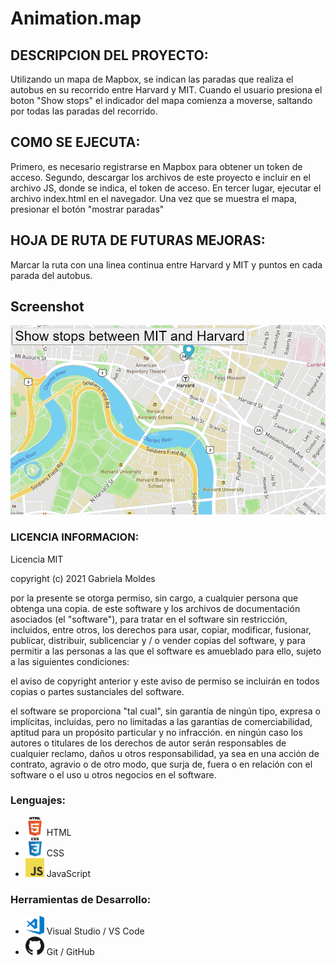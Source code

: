 # Animation.map

## DESCRIPCION DEL PROYECTO:
Utilizando un mapa de Mapbox, se indican las paradas que realiza el autobus en su recorrido entre Harvard y MIT. Cuando el usuario presiona el boton "Show stops" el indicador del mapa comienza a moverse, saltando por todas las paradas del recorrido.

## COMO SE EJECUTA:
Primero, es necesario registrarse en Mapbox para obtener un token de acceso.
Segundo, descargar los archivos de este proyecto e incluir en el archivo JS, donde se indica, el token de acceso.
En tercer lugar, ejecutar el archivo index.html en el navegador.
Una vez que se muestra el mapa, presionar el botón "mostrar paradas"

## HOJA DE RUTA DE FUTURAS MEJORAS:
Marcar la ruta con una linea continua entre Harvard y MIT y puntos en cada parada del autobus.

## Screenshot
![map](https://github.com/gabrielamoldes/Animation.map/blob/main/Screenshot%202021-09-15%20210915.png)

### LICENCIA INFORMACION:

Licencia MIT

copyright (c) 2021 Gabriela Moldes 

por la presente se otorga permiso, sin cargo, a cualquier persona que obtenga una copia.
de este software y los archivos de documentación asociados (el "software"), para tratar
en el software sin restricción, incluidos, entre otros, los derechos
para usar, copiar, modificar, fusionar, publicar, distribuir, sublicenciar y / o vender
copias del software, y para permitir a las personas a las que el software es
amueblado para ello, sujeto a las siguientes condiciones:

el aviso de copyright anterior y este aviso de permiso se incluirán en todos
copias o partes sustanciales del software.

el software se proporciona "tal cual", sin garantía de ningún tipo, expresa o
implícitas, incluidas, pero no limitadas a las garantías de comerciabilidad,
aptitud para un propósito particular y no infracción. en ningún caso
los autores o titulares de los derechos de autor serán responsables de cualquier reclamo, daños u otros
responsabilidad, ya sea en una acción de contrato, agravio o de otro modo, que surja de,
fuera o en relación con el software o el uso u otros negocios en el
software.

### Lenguajes:
- <img src="https://github.com/gabrielamoldes/Modelo/blob/main/html.png" width="30px" /> HTML 
- <img src="https://github.com/gabrielamoldes/Modelo/blob/main/css.png" width="30px" /> CSS
- <img src="https://github.com/gabrielamoldes/Modelo/blob/main/javascript.png" width="30px" /> JavaScript

### Herramientas de Desarrollo:
- <img src="https://github.com/gabrielamoldes/Modelo/blob/main/visual-studio-code.png" width="30px" /> Visual Studio / VS Code
- <img src="https://github.com/gabrielamoldes/Modelo/blob/main/github.png" width="30px" /> Git / GitHub

